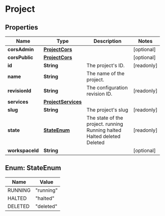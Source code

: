 

# Project


## Properties

| Name | Type | Description | Notes |
|------------ | ------------- | ------------- | -------------|
|**corsAdmin** | [**ProjectCors**](ProjectCors.md) |  |  [optional] |
|**corsPublic** | [**ProjectCors**](ProjectCors.md) |  |  [optional] |
|**id** | **String** | The project&#39;s ID. |  [readonly] |
|**name** | **String** | The name of the project. |  |
|**revisionId** | **String** | The configuration revision ID. |  [readonly] |
|**services** | [**ProjectServices**](ProjectServices.md) |  |  |
|**slug** | **String** | The project&#39;s slug |  [readonly] |
|**state** | [**StateEnum**](#StateEnum) | The state of the project. running Running halted Halted deleted Deleted |  [readonly] |
|**workspaceId** | **String** |  |  [optional] |



## Enum: StateEnum

| Name | Value |
|---- | -----|
| RUNNING | &quot;running&quot; |
| HALTED | &quot;halted&quot; |
| DELETED | &quot;deleted&quot; |



